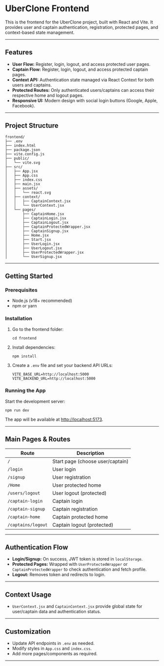 # UberClone Frontend

This is the frontend for the UberClone project, built with React and Vite. It provides user and captain authentication, registration, protected pages, and context-based state management.

---

## Features

- **User Flow:** Register, login, logout, and access protected user pages.
- **Captain Flow:** Register, login, logout, and access protected captain pages.
- **Context API:** Authentication state managed via React Context for both users and captains.
- **Protected Routes:** Only authenticated users/captains can access their respective home and logout pages.
- **Responsive UI:** Modern design with social login buttons (Google, Apple, Facebook).

---

## Project Structure

```
frontend/
├── .env
├── index.html
├── package.json
├── vite.config.js
├── public/
│   └── vite.svg
├── src/
│   ├── App.jsx
│   ├── App.css
│   ├── index.css
│   ├── main.jsx
│   ├── assets/
│   │   └── react.svg
│   ├── context/
│   │   ├── CaptainContext.jsx
│   │   └── UserContext.jsx
│   └── pages/
│       ├── CaptainHome.jsx
│       ├── CaptainLogin.jsx
│       ├── CaptainLogout.jsx
│       ├── CaptainProtectedWrapper.jsx
│       ├── CaptainSignup.jsx
│       ├── Home.jsx
│       ├── Start.jsx
│       ├── UserLogin.jsx
│       ├── UserLogout.jsx
│       ├── UserProtectedWrapper.jsx
│       └── UserSignup.jsx
```

---

## Getting Started

### Prerequisites

- Node.js (v18+ recommended)
- npm or yarn

### Installation

1. Go to the frontend folder:
   ```
   cd frontend
   ```
2. Install dependencies:
   ```
   npm install
   ```
3. Create a `.env` file and set your backend API URLs:
   ```
   VITE_BASE_URL=http://localhost:5000
   VITE_BACKEND_URL=http://localhost:5000
   ```

### Running the App

Start the development server:
```
npm run dev
```
The app will be available at [http://localhost:5173](http://localhost:5173).

---

## Main Pages & Routes

| Route                | Description                          |
|----------------------|--------------------------------------|
| `/`                  | Start page (choose user/captain)     |
| `/login`             | User login                           |
| `/signup`            | User registration                    |
| `/Home`              | User protected home                  |
| `/users/logout`      | User logout (protected)              |
| `/captain-login`     | Captain login                        |
| `/captain-signup`    | Captain registration                 |
| `/captain-home`      | Captain protected home               |
| `/captains/logout`   | Captain logout (protected)           |

---

## Authentication Flow

- **Login/Signup:** On success, JWT token is stored in `localStorage`.
- **Protected Pages:** Wrapped with `UserProtectedWrapper` or `CaptainProtectedWrapper` to check authentication and fetch profile.
- **Logout:** Removes token and redirects to login.

---

## Context Usage

- `UserContext.jsx` and `CaptainContext.jsx` provide global state for user/captain data and authentication status.

---

## Customization

- Update API endpoints in `.env` as needed.
- Modify styles in `App.css` and `index.css`.
- Add more pages/components as required.

---

##